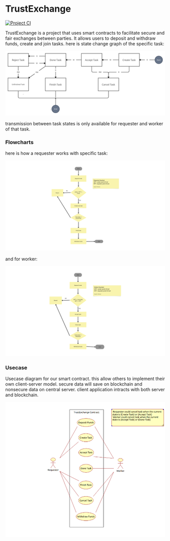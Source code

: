# TrustExchange
[![Project CI](https://github.com/Sepehr79/TrustDeal/actions/workflows/cisetup.yml/badge.svg)](https://github.com/Sepehr79/TrustDeal/actions/workflows/cisetup.yml)

TrustExchange is a project that uses smart contracts to facilitate secure and fair exchanges between parties. It allows users to deposit and withdraw funds, create and join tasks. here is state change graph of the specific task:

![state change](./etc/img/stateGraph2.jpg)

transmission between task states is only available for requester and worker of that task.

### Flowcharts

here is how a requester works with specific task: 

![requester](./etc/img/Requester.png)

and for worker:

![worker](./etc/img/Worker.png)

### Usecase

Usecase diagram for our smart contract. this allow others to implement their own client-server model. secure data will save on blockchain and nonsecure data on central server. client application intracts with both server and blockchain.

![usecase](./etc/img/usecase.png)